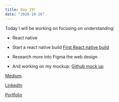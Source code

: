 ```yaml
---
title: Day 29!
date: "2020-10-26"
---
```


Today I will be working on focusing on understanding: 

- React native
- Start a react native build 
[First React native build](https://github.com/jokale/reactNativeProject)
- Research more into Figma the web design 

- And working on my mockup:
[Github mock up](https://github.com/jokale/mock-up)





[Medium](https://medium.com/@kalemajoanna).

[LinkedIn](https://www.linkedin.com/in/joanna-e-kalema-a5a5b4136/)

[Portfolio](https://joannathedeveloper.netlify.app/)

